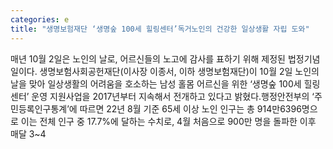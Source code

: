 ```yaml
---
categories: e
title: "생명보험재단 ‘생명숲 100세 힐링센터’독거노인의 건강한 일상생활 자립 도와"
---
```

매년 10월 2일은 노인의 날로, 어르신들의 노고에 감사를 표하기 위해 제정된 법정기념일이다. 생명보험사회공헌재단(이사장 이종서, 이하 생명보험재단)이 10월 2일 노인의 날을 맞아 일상생활의 어려움을 호소하는 남성 홀몸 어르신을 위한 ‘생명숲 100세 힐링센터’ 운영 지원사업을 2017년부터 지속해서 전개하고 있다고 밝혔다.행정안전부의 ‘주민등록인구통계’에 따르면 22년 8월 기준 65세 이상 노인 인구는 총 914만6396명으로 이는 전체 인구 중 17.7%에 달하는 수치로, 4월 처음으로 900만 명을 돌파한 이후 매달 3~4